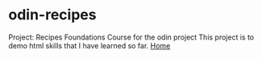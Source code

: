 # odin-recipes
Project: Recipes Foundations Course for the odin project
This project is to demo html skills that I have learned so far.
<a href="../index.html" target="_blank" rel="noopener noreferrer">Home</a> 